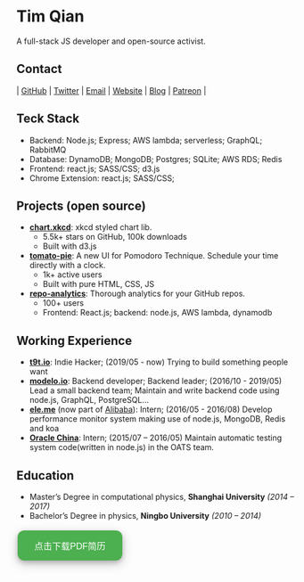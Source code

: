 # Tim Qian

A full-stack JS developer and open-source activist.

## Contact

| [GitHub](htttps://github.com/timqian) | [Twitter](https://twitter.com/tim_qian) | [Email](mailto:timqian@t9t.io) | [Website](https://timqian.com) | [Blog](https://blog.t9t.io) | [Patreon](https://www.patreon.com/timqian) |

## Teck Stack

- Backend: Node.js; Express; AWS lambda; serverless; GraphQL; RabbitMQ
- Database: DynamoDB; MongoDB; Postgres; SQLite; AWS RDS; Redis
- Frontend: react.js; SASS/CSS; d3.js
- Chrome Extension: react.js; SASS/CSS;

## Projects (open source)

- **[chart.xkcd](https://github.com/timqian/chart.xkcd)**: xkcd styled chart lib.
    - 5.5k+ stars on GitHub, 100k downloads
    - Built with d3.js
- **[tomato-pie](https://github.com/t9tio/tomato-pie)**: A new UI for Pomodoro Technique. Schedule your time directly with a clock.
    - 1k+ active users
    - Built with pure HTML, CSS, JS
- **[repo-analytics](https://github.com/repo-analytics/repo-analytics.github.io)**: Thorough analytics for your GitHub repos.
    - 100+ users
    - Frontend: React.js; backend: node.js, AWS lambda, dynamodb

## Working Experience

- **[t9t.io](https://t9t.io)**: Indie Hacker; (2019/05 - now)
  Trying to build something people want
- **[modelo.io](https://modelo.io)**: Backend developer; Backend leader; (2016/10 - 2019/05)
  Lead a small backend team; Maintain and write backend code using node.js, GraphQL, PostgreSQL...
- **[ele.me](https://www.ele.me/)** (now part of [Alibaba](https://www.alibaba.com/)): Intern; (2016/05 - 2016/08)
  Develop performance monitor system making use of node.js, MongoDB, Redis and koa
- **[Oracle China](https://oracle.com)**: Intern; (2015/07 – 2016/05)
  Maintain automatic testing system code(written in node.js) in the OATS team.

## Education

- Master’s Degree in computational physics, **Shanghai University** *(2014 – 2017)*
- Bachelor’s Degree in physics, **Ningbo University** *(2010 – 2014)*

<a href="resume.pdf" download="My_Resume">
  <button id="downloadButton" style="
    background-color: #4CAF50; /* Green */
    border: none;
    color: white;
    padding: 15px 30px;
    text-align: center;
    text-decoration: none;
    display: inline-block;
    font-size: 16px;
    margin: 4px 2px;
    cursor: pointer;
    border-radius: 12px;
    box-shadow: 0 4px 8px 0 rgba(0,0,0,0.2), 0 6px 20px 0 rgba(0,0,0,0.19);
    transition-duration: 0.4s;
  " onmouseover="hoverOn(this)" onmouseout="hoverOff(this)">
    点击下载PDF简历
  </button>
</a>

<script>
  function hoverOn(element) {
    element.style.backgroundColor = "#45a049"; // Darker green
  }

  function hoverOff(element) {
    element.style.backgroundColor = "#4CAF50"; // Original green
  }
</script>
